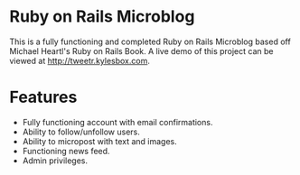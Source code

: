 # Ruby on Rails Microblog

This is a fully functioning and completed Ruby on Rails Microblog based off Michael Heartl's Ruby on Rails Book. 
A live demo of this project can be viewed at http://tweetr.kylesbox.com.

# Features
- Fully functioning account with email confirmations.
- Ability to follow/unfollow users.
- Ability to micropost with text and images.
- Functioning news feed.
- Admin privileges.

